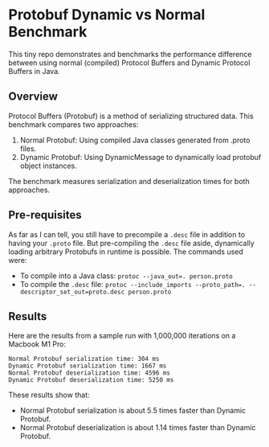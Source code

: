 # Protobuf Dynamic vs Normal Benchmark

This tiny repo demonstrates and benchmarks the performance difference between using normal (compiled) Protocol Buffers and Dynamic Protocol Buffers in Java.

## Overview

Protocol Buffers (Protobuf) is a method of serializing structured data. This benchmark compares two approaches:

1. Normal Protobuf: Using compiled Java classes generated from .proto files.
2. Dynamic Protobuf: Using DynamicMessage to dynamically load protobuf object instances.

The benchmark measures serialization and deserialization times for both approaches.

## Pre-requisites

As far as I can tell, you still have to precompile a `.desc` file in addition to having your `.proto` file. But pre-compiling the `.desc` file aside, dynamically loading arbitrary Protobufs in runtime is possible. The commands used were:

- To compile into a Java class: `protoc --java_out=. person.proto`
- To compile the `.desc` file: `protoc --include_imports --proto_path=. --descriptor_set_out=proto.desc person.proto`

## Results

Here are the results from a sample run with 1,000,000 iterations on a Macbook M1 Pro:

```
Normal Protobuf serialization time: 304 ms
Dynamic Protobuf serialization time: 1667 ms
Normal Protobuf deserialization time: 4596 ms
Dynamic Protobuf deserialization time: 5250 ms
```

These results show that:
- Normal Protobuf serialization is about 5.5 times faster than Dynamic Protobuf.
- Normal Protobuf deserialization is about 1.14 times faster than Dynamic Protobuf.

